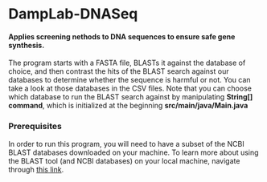 # DampLab-DNASeq
#### Applies screening nethods to DNA sequences to ensure safe gene synthesis.
The program starts with a FASTA file, BLASTs it against the database of choice, and then contrast the hits of the BLAST search 
against our databases to determine whether the sequence is harmful or not. 
You can take a look at those databases in the CSV files. Note that you can choose which database to run the BLAST search 
against by manipulating **String[] command**, which is initialized at the beginning **src/main/java/Main.java**

### Prerequisites
In order to run this program, you will need to have a subset of the NCBI BLAST databases downloaded on your machine. 
To learn more about using the BLAST tool (and NCBI databases) on your local machine, 
navigate through [this link](https://blast.ncbi.nlm.nih.gov/Blast.cgi?PAGE_TYPE=BlastDocs&DOC_TYPE=Download).
